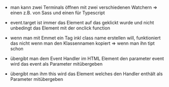 - man kann zwei Terminals öffnen mit zwei verschiedenen Watchern => einen z.B. von Sass und einen für Typescript
- event.target ist immer das Element auf das geklickt wurde und nicht unbedingt das Element mit der onclick function
- wenn man mit Emmet ein Tag inkl class name erstellen will, funktioniert das nicht wenn man den Klassennamen kopiert => wenn man ihn tipt schon

- übergibt man dem Event Handler im HTML Element den parameter event wird das event als Parameter mitübergeben
- übergibt man ihm this wird das Element welches den Handler enthält als Parameter mitübergeben